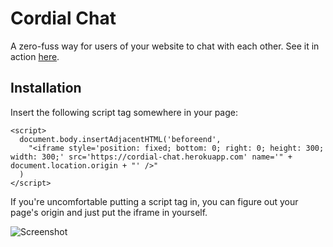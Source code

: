 # Cordial Chat

A zero-fuss way for users of your website to chat with each other. See it in action [here](https://karimatthews.github.io/socket-io-chat/).

## Installation

Insert the following script tag somewhere in your page:

```
<script>
  document.body.insertAdjacentHTML('beforeend',
    "<iframe style='position: fixed; bottom: 0; right: 0; height: 300; width: 300;' src='https://cordial-chat.herokuapp.com' name='" + document.location.origin + "' />"
  )
</script>
```

If you're uncomfortable putting a script tag in, you can figure out your page's origin and just put the iframe in yourself.

![Screenshot](screenshot.png)
